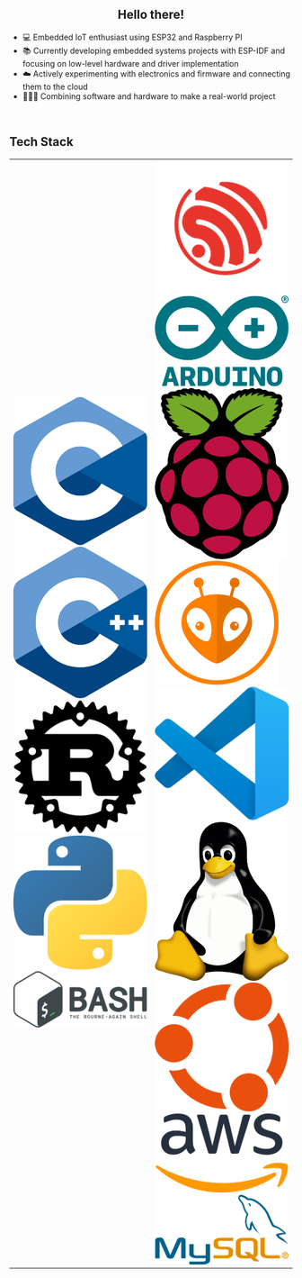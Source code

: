 
## <div align="center">Hello there!</div>  
- 💻 Embedded IoT enthusiast using ESP32 and Raspberry PI
- 📚 Currently developing embedded systems projects with ESP-IDF and focusing on low-level hardware and driver implementation
- ☁️ Actively experimenting with electronics and firmware and connecting them to the cloud
- 👨🏻‍💻 Combining software and hardware to make a real-world project

<br/>

## Tech Stack
<div align="center" width="50%">
<table border="0">
    <tr>
        <td width="50%">
                <img alt="C" src="https://github.com/mfn04/mfn04/blob/master/icons/C_Logo.png" style="height: 50; margin: 10;"/>
                <img alt="C++" src="https://github.com/mfn04/mfn04/blob/master/icons/C++_Logo.png" style="height: 50; margin: 10;"/>
                <img alt="Rust" src="https://github.com/mfn04/mfn04/blob/master/icons/Rust_Logo.png" style="height: 50; margin: 10;"/>
                <img alt="Python" src="https://github.com/mfn04/mfn04/blob/master/icons/Python_Logo.png" style="height: 50; margin: 10;"/>
                <img alt="Bash" src="https://github.com/mfn04/mfn04/blob/master/icons/Bash_Logo.png" style="height: 50; margin: 10;"/>
        </td>
        <td width="50%">
                <img alt="Espressif" src="https://github.com/mfn04/mfn04/blob/master/icons/Espressif_Logo.png" style="height: 50; margin: 10;"/>
                <img alt="Arduino" src="https://github.com/mfn04/mfn04/blob/master/icons/Arduino_Logo.png" style="height: 50; margin: 10;"/>
                <img alt="Raspberry Pi" src="https://github.com/mfn04/mfn04/blob/master/icons/Raspberry_Pi_Logo.png" style="height: 50; margin: 10;"/>
                <img alt="PlatformIO" src="https://github.com/mfn04/mfn04/blob/master/icons/PlatformIO_Logo.png" style="height: 50; margin: 10;"/>
                <img alt="VSCode" src="https://github.com/mfn04/mfn04/blob/master/icons/VSCode_Logo.png" style="height: 50; margin: 10;"/>
                <img alt="Linux" src="https://github.com/mfn04/mfn04/blob/master/icons/Tux_Logo.png" style="height: 50; margin: 10;"/>
                <img alt="Ubuntu" src="https://github.com/mfn04/mfn04/blob/master/icons/Ubuntu_Logo.png" style="height: 50; margin: 10;"/>
                <img alt="Amazon Web Services" src="https://github.com/mfn04/mfn04/blob/master/icons/AWS_Logo.png" style="height: 50; margin: 10;"/>
                <img alt="MySQL" src="https://github.com/mfn04/mfn04/blob/master/icons/MySQL_Logo.png" style="height: 50; margin: 10;"/>
        </td>
    </tr>
</table>
</div>

<br/>